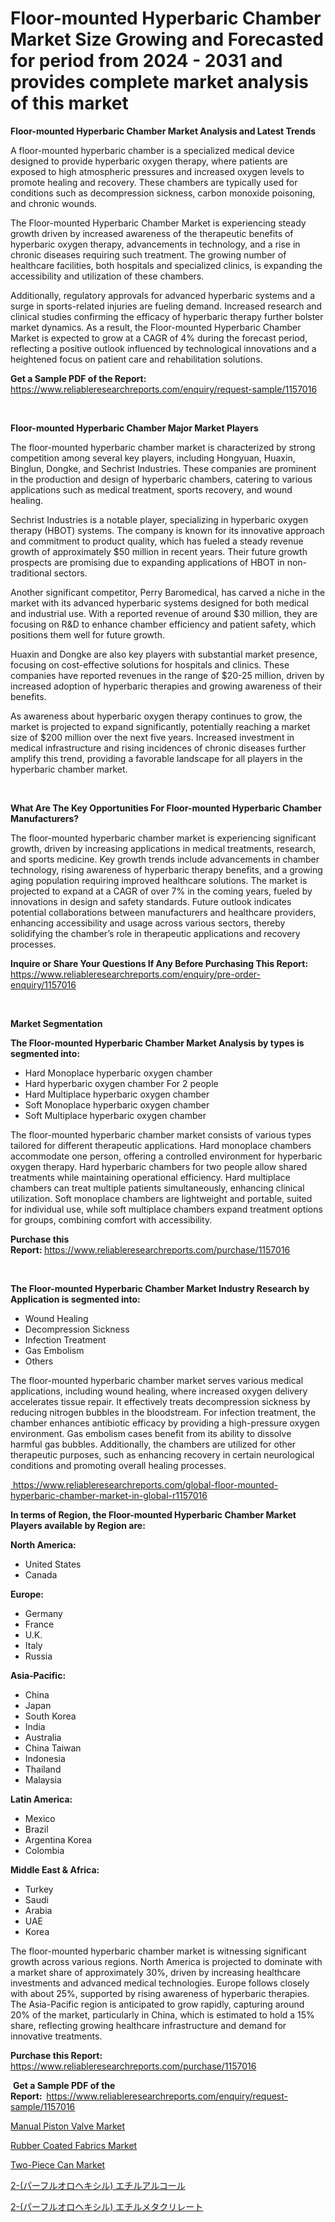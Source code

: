 <p><h1>Floor-mounted Hyperbaric Chamber Market Size Growing and Forecasted for period from 2024 - 2031 and provides complete market analysis of this market</h1></p><p><strong>Floor-mounted Hyperbaric Chamber Market Analysis and Latest Trends</strong></p>
<p><p>A floor-mounted hyperbaric chamber is a specialized medical device designed to provide hyperbaric oxygen therapy, where patients are exposed to high atmospheric pressures and increased oxygen levels to promote healing and recovery. These chambers are typically used for conditions such as decompression sickness, carbon monoxide poisoning, and chronic wounds. </p><p>The Floor-mounted Hyperbaric Chamber Market is experiencing steady growth driven by increased awareness of the therapeutic benefits of hyperbaric oxygen therapy, advancements in technology, and a rise in chronic diseases requiring such treatment. The growing number of healthcare facilities, both hospitals and specialized clinics, is expanding the accessibility and utilization of these chambers. </p><p>Additionally, regulatory approvals for advanced hyperbaric systems and a surge in sports-related injuries are fueling demand. Increased research and clinical studies confirming the efficacy of hyperbaric therapy further bolster market dynamics. As a result, the Floor-mounted Hyperbaric Chamber Market is expected to grow at a CAGR of 4% during the forecast period, reflecting a positive outlook influenced by technological innovations and a heightened focus on patient care and rehabilitation solutions.</p></p>
<p><strong>Get a Sample PDF of the Report:&nbsp;</strong> <a href="https://www.reliableresearchreports.com/enquiry/request-sample/1157016">https://www.reliableresearchreports.com/enquiry/request-sample/1157016</a></p>
<p>&nbsp;</p>
<p><strong>Floor-mounted Hyperbaric Chamber Major Market Players</strong></p>
<p><p>The floor-mounted hyperbaric chamber market is characterized by strong competition among several key players, including Hongyuan, Huaxin, Binglun, Dongke, and Sechrist Industries. These companies are prominent in the production and design of hyperbaric chambers, catering to various applications such as medical treatment, sports recovery, and wound healing.</p><p>Sechrist Industries is a notable player, specializing in hyperbaric oxygen therapy (HBOT) systems. The company is known for its innovative approach and commitment to product quality, which has fueled a steady revenue growth of approximately $50 million in recent years. Their future growth prospects are promising due to expanding applications of HBOT in non-traditional sectors.</p><p>Another significant competitor, Perry Baromedical, has carved a niche in the market with its advanced hyperbaric systems designed for both medical and industrial use. With a reported revenue of around $30 million, they are focusing on R&D to enhance chamber efficiency and patient safety, which positions them well for future growth.</p><p>Huaxin and Dongke are also key players with substantial market presence, focusing on cost-effective solutions for hospitals and clinics. These companies have reported revenues in the range of $20-25 million, driven by increased adoption of hyperbaric therapies and growing awareness of their benefits.</p><p>As awareness about hyperbaric oxygen therapy continues to grow, the market is projected to expand significantly, potentially reaching a market size of $200 million over the next five years. Increased investment in medical infrastructure and rising incidences of chronic diseases further amplify this trend, providing a favorable landscape for all players in the hyperbaric chamber market.</p></p>
<p>&nbsp;</p>
<p><strong>What Are The Key Opportunities For Floor-mounted Hyperbaric Chamber Manufacturers?</strong></p>
<p><p>The floor-mounted hyperbaric chamber market is experiencing significant growth, driven by increasing applications in medical treatments, research, and sports medicine. Key growth trends include advancements in chamber technology, rising awareness of hyperbaric therapy benefits, and a growing aging population requiring improved healthcare solutions. The market is projected to expand at a CAGR of over 7% in the coming years, fueled by innovations in design and safety standards. Future outlook indicates potential collaborations between manufacturers and healthcare providers, enhancing accessibility and usage across various sectors, thereby solidifying the chamber’s role in therapeutic applications and recovery processes.</p></p>
<p><strong>Inquire or Share Your Questions If Any Before Purchasing This Report:</strong> <a href="https://www.reliableresearchreports.com/enquiry/pre-order-enquiry/1157016">https://www.reliableresearchreports.com/enquiry/pre-order-enquiry/1157016</a></p>
<p>&nbsp;</p>
<p><strong>Market Segmentation</strong></p>
<p><strong>The Floor-mounted Hyperbaric Chamber Market Analysis by types is segmented into:</strong></p>
<p><ul><li>Hard Monoplace hyperbaric oxygen chamber</li><li>Hard hyperbaric oxygen chamber For 2 people</li><li>Hard Multiplace hyperbaric oxygen chamber</li><li>Soft Monoplace hyperbaric oxygen chamber</li><li>Soft Multiplace hyperbaric oxygen chamber</li></ul></p>
<p><p>The floor-mounted hyperbaric chamber market consists of various types tailored for different therapeutic applications. Hard monoplace chambers accommodate one person, offering a controlled environment for hyperbaric oxygen therapy. Hard hyperbaric chambers for two people allow shared treatments while maintaining operational efficiency. Hard multiplace chambers can treat multiple patients simultaneously, enhancing clinical utilization. Soft monoplace chambers are lightweight and portable, suited for individual use, while soft multiplace chambers expand treatment options for groups, combining comfort with accessibility.</p></p>
<p><strong>Purchase this Report:&nbsp;</strong><a href="https://www.reliableresearchreports.com/purchase/1157016">https://www.reliableresearchreports.com/purchase/1157016</a></p>
<p>&nbsp;</p>
<p><strong>The Floor-mounted Hyperbaric Chamber Market Industry Research by Application is segmented into:</strong></p>
<p><ul><li>Wound Healing</li><li>Decompression Sickness</li><li>Infection Treatment</li><li>Gas Embolism</li><li>Others</li></ul></p>
<p><p>The floor-mounted hyperbaric chamber market serves various medical applications, including wound healing, where increased oxygen delivery accelerates tissue repair. It effectively treats decompression sickness by reducing nitrogen bubbles in the bloodstream. For infection treatment, the chamber enhances antibiotic efficacy by providing a high-pressure oxygen environment. Gas embolism cases benefit from its ability to dissolve harmful gas bubbles. Additionally, the chambers are utilized for other therapeutic purposes, such as enhancing recovery in certain neurological conditions and promoting overall healing processes.</p></p>
<p><a href="https://www.reliableresearchreports.com/global-floor-mounted-hyperbaric-chamber-market-in-global-r1157016">&nbsp;https://www.reliableresearchreports.com/global-floor-mounted-hyperbaric-chamber-market-in-global-r1157016</a></p>
<p><strong>In terms of Region, the Floor-mounted Hyperbaric Chamber Market Players available by Region are:</strong></p>
<p>
    <p> <strong> North America: </strong>
        <ul>
            <li>United States</li>
            <li>Canada</li>
        </ul>
        </p> 
    <p> <strong> Europe: </strong>
        <ul>
            <li>Germany</li>
            <li>France</li>
            <li>U.K.</li>
            <li>Italy</li>
            <li>Russia</li>
        </ul>
        </p> 
    <p> <strong> Asia-Pacific: </strong>
        <ul>
            <li>China</li>
            <li>Japan</li>
            <li>South Korea</li>
            <li>India</li>
            <li>Australia</li>
            <li>China Taiwan</li>
            <li>Indonesia</li>
            <li>Thailand</li>
            <li>Malaysia</li>
        </ul>
        </p> 
    <p> <strong> Latin America: </strong>
        <ul>
            <li>Mexico</li>
            <li>Brazil</li>
            <li>Argentina Korea</li>
            <li>Colombia</li>
        </ul>
        </p> 
    <p> <strong> Middle East & Africa: </strong>
        <ul>
            <li>Turkey</li>
            <li>Saudi</li>
            <li>Arabia</li>
            <li>UAE</li>
            <li>Korea</li>
        </ul>
    </p>
    </p>
<p><p>The floor-mounted hyperbaric chamber market is witnessing significant growth across various regions. North America is projected to dominate with a market share of approximately 30%, driven by increasing healthcare investments and advanced medical technologies. Europe follows closely with about 25%, supported by rising awareness of hyperbaric therapies. The Asia-Pacific region is anticipated to grow rapidly, capturing around 20% of the market, particularly in China, which is estimated to hold a 15% share, reflecting growing healthcare infrastructure and demand for innovative treatments.</p></p>
<p><strong>Purchase this Report: </strong><a href="https://www.reliableresearchreports.com/purchase/1157016">https://www.reliableresearchreports.com/purchase/1157016</a></p>
<p>&nbsp;<strong>Get a Sample PDF of the Report:&nbsp;&nbsp;</strong><a href="https://www.reliableresearchreports.com/enquiry/request-sample/1157016">https://www.reliableresearchreports.com/enquiry/request-sample/1157016</a></p>
<p><strong></strong></p>
<p><p><a href="https://github.com/AshrafKhan865/Market-Research-Report-List-1/blob/main/manual-piston-valve-market.md">Manual Piston Valve Market</a></p><p><a href="https://issuu.com/reportprime-2/docs/rubber-coated-fabrics-market-size-2_3fcd805ccd3b60">Rubber Coated Fabrics Market</a></p><p><a href="https://github.com/bmorecock/Market-Research-Report-List-5/blob/main/two-piece-can-market.md">Two-Piece Can Market</a></p><p><a href="https://medium.com/@camillefunk1914/2-perfluorohexyl-ethyl-alcohol-market-%E3%81%AF-%E3%82%B3%E3%82%B9%E3%83%88%E7%AE%A1%E7%90%86%E3%81%A8%E5%8A%B9%E7%8E%87%E5%90%91%E4%B8%8A%E3%82%92%E5%84%AA%E5%85%88%E3%81%97%E3%81%BE%E3%81%99-%E3%81%95%E3%82%89%E3%81%AB-%E5%A0%B1%E5%91%8A%E6%9B%B8%E3%81%AF%E5%B8%82%E5%A0%B4%E3%81%AE%E9%9C%80%E8%A6%81%E9%9D%A2%E3%81%A8%E4%BE%9B%E7%B5%A6%E9%9D%A2%E3%81%AE%E4%B8%A1%E6%96%B9%E3%82%92%E3%82%AB%E3%83%90%E3%83%BC%E3%81%97%E3%81%A6%E3%81%84%E3%81%BE%E3%81%99-46b68e457096">2-(パーフルオロヘキシル) エチルアルコール</a></p><p><a href="https://medium.com/@camillefunk1914/2-perfluorohexyl-ethyl-methacrylate-market-%E3%81%AF-%E3%82%B3%E3%82%B9%E3%83%88%E7%AE%A1%E7%90%86%E3%81%A8%E5%8A%B9%E7%8E%87%E5%90%91%E4%B8%8A%E3%82%92%E5%84%AA%E5%85%88%E3%81%97%E3%81%BE%E3%81%99-%E3%81%95%E3%82%89%E3%81%AB-%E5%A0%B1%E5%91%8A%E6%9B%B8%E3%81%AF%E5%B8%82%E5%A0%B4%E3%81%AE%E9%9C%80%E8%A6%81%E9%9D%A2%E3%81%A8%E4%BE%9B%E7%B5%A6%E9%9D%A2%E3%81%AE%E4%B8%A1%E6%96%B9%E3%82%92%E3%82%AB%E3%83%90%E3%83%BC%E3%81%97%E3%81%A6%E3%81%84%E3%81%BE%E3%81%99-eddded74adaf">2-(パーフルオロヘキシル) エチルメタクリレート</a></p></p>